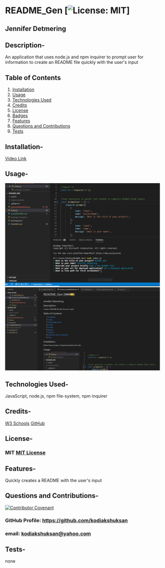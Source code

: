 #  README_Gen [![License: MIT](https://img.shields.io/badge/License-MIT-yellow.svg)]
## Jennifer Detmering
## Description-
An application that uses node.js and npm inquirer to prompt user for information to create an README file quickly with the user's input
        
## Table of Contents
1. [Installation](#installation)
2. [Usage](#usage)
3. [Technologies Used](#technologies_used)
4. [Credits](#credits)
5. [License](#license)
6. [Badges](#badges)
7. [Features](#features)
8. [Questions and Contributions](#questions_and_contributions)
9. [Tests](#tests)
        
##  Installation-

[Video Link](https:)
  

##  Usage- 

![Picture of Prompts in node.js](assets/pic1.PNG)
![Picture of README File Created by th README_GEN](assets/pic2.PNG)


## Technologies Used-
JavaScript,  node.js,  npm file-system,  npm inquirer

## Credits-  
[W3 Schools](https://www.w3schools.com/js)
[GitHub](https://guides.github.com/features/mastering-markdown)

## License-
### MIT [MIT License](license.txt)

## Features-
Quickly creates a README with the user's input

## Questions and Contributions-  
[![Contributor Covenant](https://img.shields.io/badge/Contributor%20Covenant-2.0-4baaaa.svg)](code_of_conduct.md)
### GitHub Profile: https://github.com/kodiakshuksan
### email: kodiakshuksan@yahoo.com

## Tests-  
none
